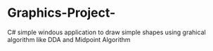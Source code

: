 # Graphics-Project-
C#
simple windous application to draw  simple shapes using grahical algorithm like DDA and Midpoint Algorithm

